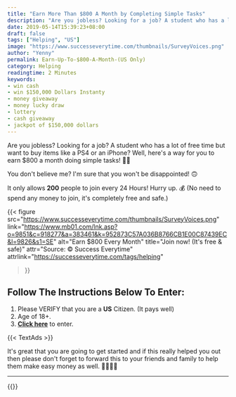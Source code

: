 ```yaml
---
title: "Earn More Than $800 A Month by Completing Simple Tasks"
description: "Are you jobless? Looking for a job? A student who has a lot of free time but want to buy items like a PS4 or an iPhone? Well, here's a way for you to earn $800 a month doing simple tasks!"
date: 2019-05-14T15:39:23+08:00
draft: false
tags: ["Helping", "US"]
image: "https://www.successeverytime.com/thumbnails/SurveyVoices.png"
author: "Yenny"
permalink: Earn-Up-To-$800-A-Month-(US Only)
category: Helping
readingtime: 2 Minutes
keywords:
- win cash
- win $150,000 Dollars Instanty
- money giveaway
- money lucky draw
- lottery
- cash giveaway
- jackpot of $150,000 dollars
---
```


Are you jobless? Looking for a job? A student who has a lot of free time but want to buy items like a PS4 or an iPhone? Well, here's a way for you to earn $800 a month doing simple tasks! 🙋‍♀️

<!--more-->

You don't believe me? I'm sure that you won't be disappointed! 🙃

It only allows <b>200</b> people to join every 24 Hours! Hurry up. 💰 (No need to spend any money to join, it's completely free and safe.)

{{< figure
    src="https://www.successeverytime.com/thumbnails/SurveyVoices.png"
    link="https://www.mb01.com/lnk.asp?o=9851&c=918277&a=383461&k=952873C57A036B8766CB1E00C87439EC&l=9826&s1=SE"
    alt="Earn $800 Every Month"
    title="Join now! (It's free & safe)"
    attr="Source: © Success Everytime"
    attrlink="https://successeverytime.com/tags/helping"
>}}


## Follow The Instructions Below To Enter:

 1. Please VERIFY that you are a <b>US</b> Citizen. (It pays well)
 2. Age of 18+.
 3. <b><a href="https://www.mb01.com/lnk.asp?o=9851&c=918277&a=383461&k=952873C57A036B8766CB1E00C87439EC&l=9826&s1=SE">Click here</a></b> to enter.  

 {{< TextAds >}}

It's great that you are going to get started and if this really helped you out then please don't forget to forward this to your friends and family to help them make easy money as well. 👍🏻🙇‍♂️

 <hr>

{{<footer-text >}}
